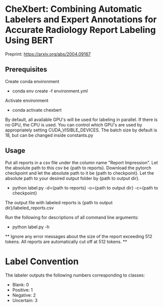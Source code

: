 
# CheXbert: Combining Automatic Labelers and Expert Annotations for Accurate Radiology Report Labeling Using BERT

Preprint: https://arxiv.org/abs/2004.09167

## Prerequisites 

Create conda environment

- conda env create -f environment.yml

Activate environment

- conda activate chexbert

By default, all available GPU's will be used for labeling in parallel. If there is no GPU, the CPU is used. You can control which GPU's are used by appropriately setting CUDA_VISIBLE_DEVICES. The batch size by default is 18, but can be changed inside constants.py

## Usage

Put all reports in a csv file under the column name "Report Impression". Let the absolute path to this csv be {path to reports}. Download the pytorch checkpoint and let the absolute path to it be {path to checkpoint}. Let the absolute path to your desired output folder by {path to output dir}. 

- python label.py -d={path to reports} -o={path to output dir} -c={path to checkpoint} 

The output file with labeled reports is {path to output dir}/labeled_reports.csv

Run the following for descriptions of all command line arguments:

- python label.py -h

** Ignore any error messages about the size of the report exceeding 512 tokens. All reports are automatically cut off at 512 tokens. **

# Label Convention

The labeler outputs the following numbers corresponding to classes:

- Blank: 0
- Positive: 1
- Negative: 2
- Uncertain: 3
